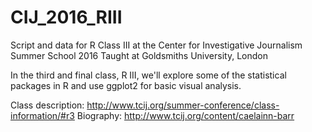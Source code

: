 # CIJ_2016_RIII
Script and data for R Class III at the Center for Investigative Journalism Summer School 2016
Taught at Goldsmiths University, London

In the third and final class, R III, we'll explore some of the statistical packages in R and use ggplot2 for basic visual analysis.

Class description: http://www.tcij.org/summer-conference/class-information/#r3
Biography: http://www.tcij.org/content/caelainn-barr
